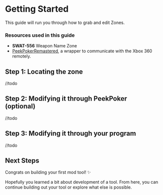 # Getting Started
This guide will run you through how to grab and edit Zones.

### Resources used in this guide
- **SWAT-556** Weapon Name Zone
- [PeekPokerRemastered](https://download.here), a wrapper to communicate with the Xbox 360 remotely.

## Step 1: Locating the zone
//todo

## Step 2: Modifying it through PeekPoker (optional)
//todo

## Step 3: Modifying it through your program
//todo

## Next Steps
Congrats on building your first mod tool! ✨

Hopefully you learned a bit about development of a tool. From here, you can continue building out your tool or explore what else is possible.